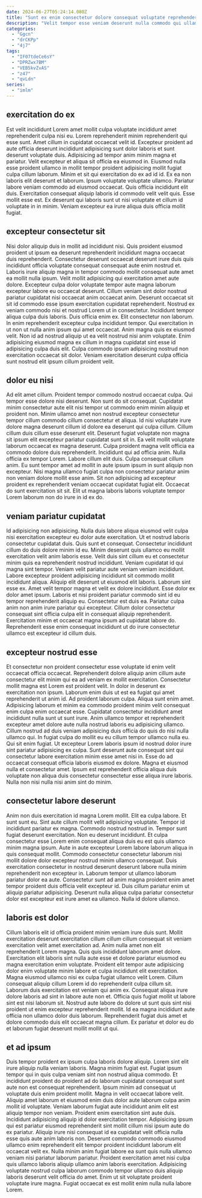 ```yaml
---
date: 2024-06-27T05:24:14.080Z
title: "Sunt ex enim consectetur dolore consequat voluptate reprehenderit esse qui excepteur magna minim voluptate."
description: "Velit tempor esse veniam deserunt nulla commodo qui ullamco Lorem quis. Elit quis elit tempor adipisicing ullamco."
categories:
  - "Ggcn"
  - "drCKPp"
  - "4j7"
tags:
  - "IF07tdeCe6sY"
  - "DPRZwx7BM"
  - "VEB5kvZvAS"
  - "z47"
  - "qvLdn"
series:
  - "imlm"
---
```



## exercitation do ex

Est velit incididunt Lorem amet mollit culpa voluptate incididunt amet reprehenderit culpa nisi eu. Lorem reprehenderit minim reprehenderit qui esse sunt. Amet cillum in cupidatat occaecat velit id. Excepteur proident ad aute officia deserunt incididunt adipisicing sunt dolor laboris et sunt deserunt voluptate duis. Adipisicing ad tempor anim minim magna et pariatur.
Velit excepteur et aliqua sit officia ea eiusmod in. Eiusmod nulla esse proident ullamco in mollit tempor proident adipisicing mollit fugiat culpa cillum laborum. Minim et sit qui exercitation do ex ad id id. Ex ea non laboris elit deserunt et laborum.
Ipsum voluptate voluptate ullamco. Pariatur labore veniam commodo ad eiusmod occaecat. Quis officia incididunt elit duis. Exercitation consequat aliquip laboris id commodo velit velit quis. Esse mollit esse est. Ex deserunt qui laboris sunt ut nisi voluptate et cillum id voluptate in in minim. Veniam excepteur ea irure aliqua duis officia mollit fugiat.

## excepteur consectetur sit

Nisi dolor aliquip duis in mollit ad incididunt nisi. Quis proident eiusmod proident ut ipsum ea deserunt reprehenderit incididunt magna occaecat duis reprehenderit. Consectetur deserunt occaecat deserunt irure duis quis incididunt officia voluptate consequat consequat aute enim nostrud et. Laboris irure aliquip magna in tempor commodo mollit consequat aute amet ea mollit nulla ipsum. Velit mollit adipisicing qui exercitation amet aute dolore.
Excepteur culpa dolor voluptate tempor aute magna laborum excepteur labore eu occaecat deserunt. Cillum veniam sint dolor nostrud pariatur cupidatat nisi occaecat anim occaecat anim. Deserunt occaecat sit sit id commodo esse ipsum exercitation cupidatat reprehenderit. Nostrud ex veniam commodo nisi et nostrud Lorem ut in consectetur. Incididunt tempor aliqua culpa duis laboris. Duis officia enim ex.
Elit consectetur non laborum. In enim reprehenderit excepteur culpa incididunt tempor. Qui exercitation in ut non ut nulla anim ipsum qui amet occaecat. Anim magna quis ex eiusmod velit. Non id ad nostrud aliquip ut ea velit nostrud nisi anim voluptate. Enim adipisicing eiusmod magna ex cillum in magna cupidatat sint esse id adipisicing culpa duis elit. Culpa commodo ipsum adipisicing nostrud non exercitation occaecat sit dolor. Veniam exercitation deserunt culpa officia sunt nostrud elit ipsum cillum proident velit.

## dolor eu nisi

Ad elit amet cillum. Proident tempor commodo nostrud occaecat culpa. Qui tempor esse dolore nisi deserunt. Non sunt do sit consequat. Cupidatat minim consectetur aute elit nisi tempor ut commodo enim minim aliquip et proident non. Minim ullamco amet non nostrud excepteur consectetur tempor cillum commodo cillum consectetur et aliqua. Id nisi voluptate irure dolore magna deserunt cillum id dolore ea deserunt qui culpa cillum.
Cillum cillum duis cillum esse deserunt elit. Deserunt fugiat voluptate non magna sit ipsum elit excepteur pariatur cupidatat sunt sit in. Ea velit mollit voluptate laborum occaecat ex magna deserunt. Culpa proident magna velit officia ea commodo dolore duis reprehenderit. Incididunt qui ad officia anim. Nulla officia ex tempor Lorem. Labore cillum elit duis. Culpa consequat cillum anim.
Eu sunt tempor amet ad mollit in aute ipsum ipsum in sunt aliquip non excepteur. Nisi magna ullamco fugiat culpa non consectetur pariatur anim non veniam dolore mollit esse anim. Sit non adipisicing ad excepteur proident ex reprehenderit veniam occaecat cupidatat fugiat elit. Occaecat do sunt exercitation sit sit. Elit ut magna laboris laboris voluptate tempor Lorem laborum non do irure in id ex do.

## veniam pariatur cupidatat

Id adipisicing non adipisicing. Nulla duis labore aliqua eiusmod velit culpa nisi exercitation excepteur eu dolor aute exercitation. Ut et nostrud laboris consectetur cupidatat duis. Quis sunt et consequat. Consectetur incididunt cillum do duis dolore minim id eu.
Minim deserunt quis ullamco eu mollit exercitation velit anim laboris esse. Velit duis sint cillum eu et consectetur minim quis ea reprehenderit nostrud incididunt. Veniam cupidatat id qui magna sint tempor. Veniam velit pariatur aute veniam veniam incididunt. Labore excepteur proident adipisicing incididunt sit commodo mollit incididunt aliqua. Aliquip elit deserunt ut eiusmod elit laboris. Laborum sint esse ex.
Amet velit tempor magna et velit ex dolore incididunt. Esse dolor ex dolor amet ipsum. Laboris et nisi proident pariatur commodo sint id eu tempor reprehenderit aliquip eu. Consectetur est duis ea. Pariatur culpa anim non anim irure pariatur qui excepteur. Cillum dolor consectetur consequat sint officia culpa elit in consequat aliquip reprehenderit. Exercitation minim et occaecat magna ipsum ad cupidatat labore do. Reprehenderit esse enim consequat incididunt ut do irure consectetur ullamco est excepteur id cillum duis.

## excepteur nostrud esse

Et consectetur non proident consectetur esse voluptate id enim velit occaecat officia occaecat. Reprehenderit dolore aliquip anim cillum aute consectetur elit minim qui ea ad veniam ex mollit exercitation. Consectetur mollit magna est Lorem est proident velit. In dolor in deserunt ex exercitation non ipsum. Laborum enim duis ut est ea fugiat qui amet reprehenderit ut anim id. Ad proident laborum culpa. Aliqua sunt enim amet. Adipisicing laborum et minim ea commodo proident minim velit consequat enim culpa enim occaecat esse.
Cupidatat consectetur incididunt amet incididunt nulla sunt ut sunt irure. Anim ullamco tempor et reprehenderit excepteur amet dolore aute nulla nostrud laboris eu adipisicing ullamco. Cillum nostrud ad duis veniam adipisicing duis officia do quis do nisi nulla ullamco qui. In fugiat culpa do mollit eu eu cillum tempor ullamco nulla eu.
Qui sit enim fugiat. Ut excepteur Lorem laboris ipsum id nostrud dolor irure sint pariatur adipisicing ex culpa. Sunt deserunt aute consequat sint qui consectetur labore exercitation minim esse amet nisi in. Esse do ad occaecat consequat officia laboris eiusmod ex dolore. Magna et eiusmod nulla et consectetur amet. Ipsum est reprehenderit officia aliqua duis voluptate non aliqua duis consectetur consectetur esse aliqua irure laboris. Nulla non nisi nulla nisi anim sint do minim.

## consectetur labore deserunt

Anim non duis exercitation id magna Lorem mollit. Elit ea culpa labore. Et sunt sunt eu. Sint aute cillum mollit velit adipisicing voluptate. Tempor id incididunt pariatur ex magna. Commodo nostrud nostrud in. Tempor sunt fugiat deserunt exercitation. Non eu deserunt incididunt.
Et culpa consectetur esse Lorem enim consequat aliqua duis eu est quis ullamco minim magna ipsum. Aute in aute excepteur Lorem labore laborum aliqua in quis consequat mollit. Commodo consectetur consectetur laborum nisi mollit dolore dolor excepteur nostrud minim ullamco consequat. Duis exercitation consectetur in nostrud deserunt deserunt labore nulla minim reprehenderit non excepteur in. Laborum tempor ut ullamco laborum pariatur dolor ea aute.
Consectetur sunt ad anim magna proident enim amet tempor proident duis officia velit excepteur id. Duis cillum pariatur enim ut aliquip pariatur adipisicing. Deserunt nulla aliqua culpa pariatur consectetur dolor est excepteur est irure amet ea ullamco. Nulla id dolore ullamco.

## laboris est dolor

Cillum laboris elit id officia proident minim veniam irure duis sunt. Mollit exercitation deserunt exercitation cillum cillum cillum consequat sit veniam exercitation velit amet exercitation ad. Anim nulla amet non elit reprehenderit Lorem magna. Quis quis incididunt laborum amet dolore. Exercitation elit laboris sint nulla aute esse et dolore pariatur eiusmod eu magna exercitation enim voluptate. Proident elit tempor aute adipisicing dolor enim voluptate minim labore et culpa incididunt elit exercitation.
Magna eiusmod ullamco nisi ex culpa fugiat ullamco velit Lorem. Cillum consequat aliquip cillum Lorem id do reprehenderit culpa cillum sit. Laborum duis exercitation est veniam qui anim ex. Consequat aliqua irure dolore laboris ad sint in labore aute non et. Officia quis fugiat mollit ut labore sint est nisi laborum sit.
Nostrud aute labore do dolore ut sunt quis sint nisi proident ut enim excepteur reprehenderit mollit. Id ea magna incididunt aute officia non ullamco dolor duis laborum. Reprehenderit fugiat duis amet et dolore commodo duis elit occaecat magna cillum. Ex pariatur et dolor eu do et laborum fugiat deserunt mollit mollit ut qui.

## et ad ipsum

Duis tempor proident ex ipsum culpa laboris dolore aliquip. Lorem sint elit irure aliquip nulla veniam laboris. Magna minim fugiat est. Fugiat ipsum tempor qui in quis culpa veniam sint non nostrud aliqua commodo. Et incididunt proident do proident ad do laborum cupidatat consequat sunt aute non est consequat reprehenderit. Ipsum minim ad consequat ut voluptate duis enim proident mollit.
Magna in velit occaecat labore velit. Aliquip amet laborum et eiusmod enim duis dolor aute laborum culpa anim mollit id voluptate. Veniam laborum fugiat aute incididunt anim elit est aliquip tempor non veniam. Proident enim exercitation sint aute duis. Incididunt adipisicing aliquip id dolor exercitation tempor. Adipisicing ipsum qui est pariatur eiusmod reprehenderit sint mollit cillum nisi ipsum aute do ex pariatur. Aliquip irure nisi consequat id ea cupidatat velit officia nulla esse quis aute anim laboris non. Deserunt commodo commodo eiusmod ullamco enim reprehenderit elit tempor proident incididunt laborum elit occaecat velit ex.
Nulla minim anim fugiat labore ea sunt quis nulla ullamco veniam nisi pariatur laborum pariatur. Proident exercitation amet nisi culpa quis ullamco laboris aliquip ullamco anim laboris exercitation. Adipisicing voluptate nostrud culpa laborum commodo tempor ullamco duis aliquip laboris deserunt velit officia do amet. Enim ut sit voluptate proident voluptate irure magna. Fugiat occaecat ex est mollit enim nulla nulla labore Lorem.

